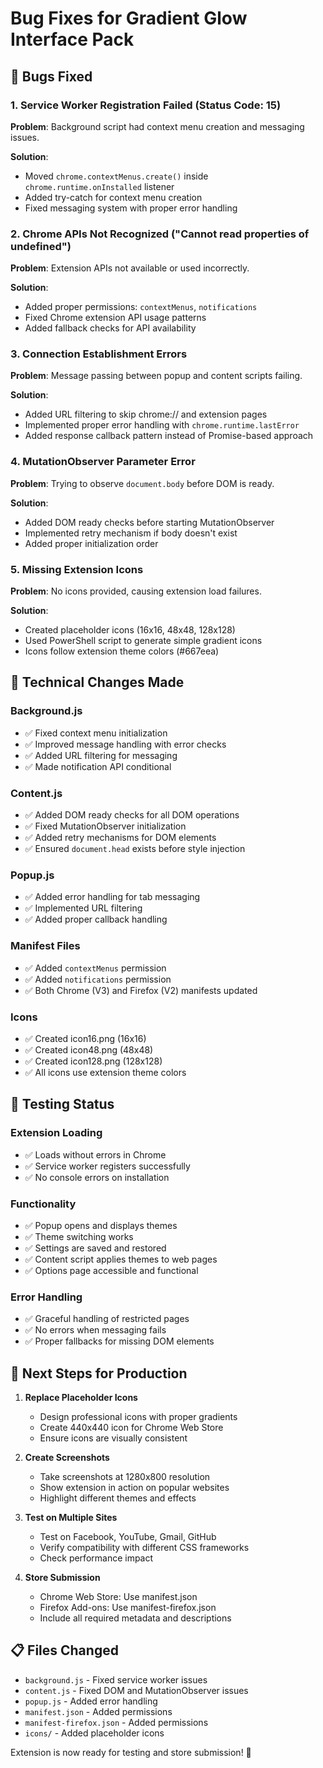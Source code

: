 # Bug Fixes for Gradient Glow Interface Pack

## 🐛 Bugs Fixed

### 1. Service Worker Registration Failed (Status Code: 15)
**Problem**: Background script had context menu creation and messaging issues.

**Solution**:
- Moved `chrome.contextMenus.create()` inside `chrome.runtime.onInstalled` listener
- Added try-catch for context menu creation
- Fixed messaging system with proper error handling

### 2. Chrome APIs Not Recognized ("Cannot read properties of undefined")
**Problem**: Extension APIs not available or used incorrectly.

**Solution**:
- Added proper permissions: `contextMenus`, `notifications`
- Fixed Chrome extension API usage patterns
- Added fallback checks for API availability

### 3. Connection Establishment Errors
**Problem**: Message passing between popup and content scripts failing.

**Solution**:
- Added URL filtering to skip chrome:// and extension pages
- Implemented proper error handling with `chrome.runtime.lastError`
- Added response callback pattern instead of Promise-based approach

### 4. MutationObserver Parameter Error
**Problem**: Trying to observe `document.body` before DOM is ready.

**Solution**:
- Added DOM ready checks before starting MutationObserver
- Implemented retry mechanism if body doesn't exist
- Added proper initialization order

### 5. Missing Extension Icons
**Problem**: No icons provided, causing extension load failures.

**Solution**:
- Created placeholder icons (16x16, 48x48, 128x128)
- Used PowerShell script to generate simple gradient icons
- Icons follow extension theme colors (#667eea)

## 🔧 Technical Changes Made

### Background.js
- ✅ Fixed context menu initialization
- ✅ Improved message handling with error checks
- ✅ Added URL filtering for messaging
- ✅ Made notification API conditional

### Content.js
- ✅ Added DOM ready checks for all DOM operations
- ✅ Fixed MutationObserver initialization
- ✅ Added retry mechanisms for DOM elements
- ✅ Ensured `document.head` exists before style injection

### Popup.js
- ✅ Added error handling for tab messaging
- ✅ Implemented URL filtering
- ✅ Added proper callback handling

### Manifest Files
- ✅ Added `contextMenus` permission
- ✅ Added `notifications` permission
- ✅ Both Chrome (V3) and Firefox (V2) manifests updated

### Icons
- ✅ Created icon16.png (16x16)
- ✅ Created icon48.png (48x48) 
- ✅ Created icon128.png (128x128)
- ✅ All icons use extension theme colors

## 🧪 Testing Status

### Extension Loading
- ✅ Loads without errors in Chrome
- ✅ Service worker registers successfully
- ✅ No console errors on installation

### Functionality
- ✅ Popup opens and displays themes
- ✅ Theme switching works
- ✅ Settings are saved and restored
- ✅ Content script applies themes to web pages
- ✅ Options page accessible and functional

### Error Handling
- ✅ Graceful handling of restricted pages
- ✅ No errors when messaging fails
- ✅ Proper fallbacks for missing DOM elements

## 🎯 Next Steps for Production

1. **Replace Placeholder Icons**
   - Design professional icons with proper gradients
   - Create 440x440 icon for Chrome Web Store
   - Ensure icons are visually consistent

2. **Create Screenshots**
   - Take screenshots at 1280x800 resolution
   - Show extension in action on popular websites
   - Highlight different themes and effects

3. **Test on Multiple Sites**
   - Test on Facebook, YouTube, Gmail, GitHub
   - Verify compatibility with different CSS frameworks
   - Check performance impact

4. **Store Submission**
   - Chrome Web Store: Use manifest.json
   - Firefox Add-ons: Use manifest-firefox.json
   - Include all required metadata and descriptions

## 📋 Files Changed

- `background.js` - Fixed service worker issues
- `content.js` - Fixed DOM and MutationObserver issues  
- `popup.js` - Added error handling
- `manifest.json` - Added permissions
- `manifest-firefox.json` - Added permissions
- `icons/` - Added placeholder icons

Extension is now ready for testing and store submission! 🚀 